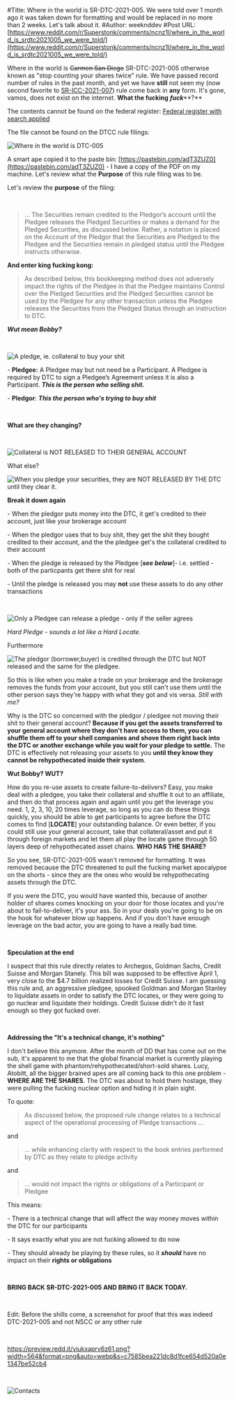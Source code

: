 #Title: Where in the world is SR-DTC-2021-005. We were told over 1 month ago it was taken down for formatting and would be replaced in no more than 2 weeks. Let's talk about it.
#Author: weeknddev
#Post URL: [https://www.reddit.com/r/Superstonk/comments/ncnz1l/where_in_the_world_is_srdtc2021005_we_were_told/](https://www.reddit.com/r/Superstonk/comments/ncnz1l/where_in_the_world_is_srdtc2021005_we_were_told/)


Where in the world is ~~Carmen San Diego~~ SR-DTC-2021-005 otherwise known as "stop counting your shares twice" rule. We have passed record number of rules in the past month, and yet we have **still** not seen my (now second favorite to [SR-ICC-2021-007](https://www.sec.gov/rules/sro/icc/2021/34-91894.pdf)) rule come back in **any** form. It's gone, vamos, does not exist on the internet. **What the fucking** ***fuck***\*\*?\*\*

The contents cannot be found on the federal register: [Federal register with search applied](https://www.federalregister.gov/documents/search?conditions%5Bagencies%5D%5B%5D=securities-and-exchange-commission&conditions%5Bterm%5D=dtc-2021-005)

The file cannot be found on the DTCC rule filings:

![Where in the world is DTC-005](https://preview.redd.it/06gy8vb3j6z61.png?width=904&format=png&auto=webp&s=722af39eb0b6ece1a6389c9f8da643864ac152ee)

A smart ape copied it to the paste bin: [https://pastebin.com/adT3ZUZ0](https://pastebin.com/adT3ZUZ0) \- I have a copy of the PDF on my machine. Let's review what the **Purpose** of this rule filing was to be.

Let's review the **purpose** of the filing:

&#x200B;

>... The Securities remain credited to the Pledgor’s account until the Pledgee releases the Pledged Securities or makes a demand for the Pledged Securities, as discussed below. Rather, a notation is placed on the Account of the Pledgor that the Securities are Pledged to the Pledgee and the Securities remain in pledged status until the Pledgee instructs otherwise.

**And enter king fucking kong:**

>As described below, this bookkeeping method does not adversely impact the rights of the Pledgee in that the Pledgee maintains Control over the Pledged Securities and the Pledged Securities cannot be used by the Pledgee for any other transaction unless the Pledgee releases the Securities from the Pledged Status through an instruction to DTC.

***Wut mean Bobby?***

&#x200B;

![A pledge, ie. collateral to buy your shit](https://preview.redd.it/lfz45upfm6z61.png?width=652&format=png&auto=webp&s=35fd91b20cf4386e8d49488ebba55f597ba559ca)

\- **Pledgee:**  A Pledgee may but not need be a Participant. A Pledgee is required by DTC to sign a Pledgee’s Agreement unless it is also a Participant. ***This is the person who selling shit.***

\- **Pledgor**: ***This the person who's trying to buy shit***

&#x200B;

**What are they changing?**

&#x200B;

![Collateral is NOT RELEASED TO THEIR GENERAL ACCOUNT](https://preview.redd.it/p0w14o31n6z61.png?width=1215&format=png&auto=webp&s=c6475cca0fe26894a980945580a2a3f97a247419)

What else?

![When you pledge your securities, they are NOT RELEASED BY THE DTC until they clear it.](https://preview.redd.it/erylgxvfn6z61.png?width=1283&format=png&auto=webp&s=a0b6faa0b2b6dbe8757a5256dce03dfbe3ed168a)

**Break it down again**

\- When the pledgor puts money into the DTC, it get's credited to their account, just like your brokerage account

\- When the pledgor uses that to buy shit, they get the shit they bought credited to their account, and the the pledgee get's the collateral credited to their account

\- When the pledge is released by the Pledgee \[***see below***\]- i.e. settled - both of the particpants get there shit for real

\- Until the pledge is released you may **not** use these assets to do any other transactions

&#x200B;

![Only a Pledgee can release a pledge - only if the seller agrees](https://preview.redd.it/lajomoe3p6z61.png?width=1012&format=png&auto=webp&s=df5a089cdc94248945adac517e8ff4e356c73cb2)

*Hard Pledge - sounds a lot like a Hard Locate.*

Furthermore

![The pledgor \(borrower,buyer\) is credited through the DTC but NOT released and the same for the pledgee.](https://preview.redd.it/anz6x6zfp6z61.png?width=1333&format=png&auto=webp&s=6fb096c9ea60b2790b3e33f214ea85ea4d973c8e)

So this is like when you make a trade on your brokerage and the brokerage removes the funds from your account, but you still can't use them until the other person says they're happy with what they got and vis versa. *Still with me?*

Why is the DTC so concerned with the pledgor / pledgee not moving their shit to their general account? **Because if you get the assets transferred to your general account where they don't have access to them, you can shuffle them off to your shell companies and shove them right back into the DTC or another exchange while you wait for your pledge to settle.** The DTC is effectively not releasing your assets to you **until they know they cannot be rehypothecated inside their system**.

**Wut Bobby? WUT?**

How do you re-use assets to create failure-to-delivers? Easy, you make deal with a pledgee, you take their collateral and shuffle it out to an affiliate, and then do that process again and again until you get the leverage you need. 1, 2, 3, 10, 20 times leverage, so long as you can do these things quickly, you should be able to get participants to agree before the DTC comes to find \[**LOCATE**\] your outstanding balance. Or even better, if you could still use your general account, take that collateral/asset and put it through foreign markets and let them all play the locate game through 50 layers deep of rehypothecated asset chains. **WHO HAS THE SHARE?**

So you see, SR-DTC-2021-005 wasn't removed for formatting. It was removed because the DTC threatened to pull the fucking market apocalypse on the shorts - since they are the ones who would be rehypothecating assets through the DTC.

If you were the DTC, you would have wanted this, because of another holder of shares comes knocking on your door for those locates and you're about to fail-to-deliver, it's your ass. So in your deals you're going to be on the hook for whatever blow up happens. And if you don't have enough leverage on the bad actor, you are going to have a really bad time.

&#x200B;

**Speculation at the end**

I suspect that this rule directly relates to Archegos, Goldman Sachs, Credit Suisse and Morgan Stanely. This bill was supposed to be effective April 1, very close to the $4.7 billion realized losses for Credit Suisse. I am guessing this rule and, an aggressive pledgee, spooked Goldman and Morgan Stanley to liquidate assets in order to satisfy the DTC locates, or they were going to go nuclear and liquidate their holdings. Credit Suisse didn't do it fast enough so they got fucked over.

&#x200B;

**Addressing the "It's a technical change, it's nothing"**

I don't believe this anymore. After the month of DD that has come out on the sub, it's apparent to me that the global financial market is currently playing the shell game with phantom/rehypothecated/short-sold shares. Lucy, Atobitt, all the bigger brained apes are all coming back to this one problem - **WHERE ARE THE SHARES**. The DTC was about to hold them hostage, they were pulling the fucking nuclear option and hiding it in plain sight.

To quote:

>As discussed below, the proposed rule change relates to a technical aspect of the operational processing of Pledge transactions ...

and

>... while enhancing clarity with respect to the book entries performed by DTC as they relate to pledge activity

and

>... would not impact the rights or obligations of a Participant or Pledgee

This means:

\- There is a technical change that will affect the way money moves within the DTC for our participants

\- It says exactly what you are not fucking allowed to do now

\- They should already be playing by these rules, so it ***should*** have no impact on their **rights or obligations**

&#x200B;

**BRING BACK SR-DTC-2021-005 AND BRING IT BACK TODAY.**

&#x200B;

Edit: Before the shills come, a screenshot for proof that this was indeed DTC-2021-005 and not NSCC or any other rule

&#x200B;

https://preview.redd.it/viukxaprv6z61.png?width=564&format=png&auto=webp&s=c7585bea221dc8d1fce654d520a0e1347be52cb4

&#x200B;

![Contacts](https://preview.redd.it/enmot9qiz6z61.png?width=519&format=png&auto=webp&s=665bfafaf5e3beccd9e13884e478649f68c38e5d)